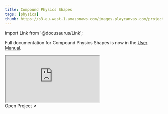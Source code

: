 ```yaml
---
title: Compound Physics Shapes
tags: [physics]
thumb: https://s3-eu-west-1.amazonaws.com/images.playcanvas.com/projects/12/688146/E92618-image-75.jpg
---
```


import Link from '@docusaurus/Link';

Full documentation for Compound Physics Shapes is now in the [User Manual][documentation-page].

<div className="iframe-container">
    <iframe loading="lazy" src="https://playcanv.as/p/KXZ5Lsda/" title="Compound Physics Shapes"></iframe>
</div>

<Link to='https://playcanvas.com/project/688146/'>Open Project ↗</Link>

[documentation-page]: /user-manual/physics/compound-shapes/
